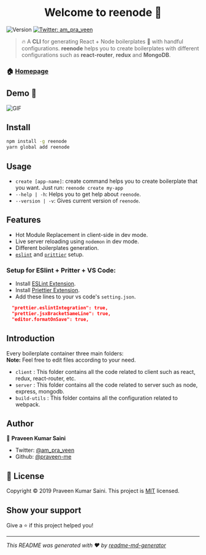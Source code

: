 <h1 align="center">Welcome to reenode 👋</h1>
<p>
  <img alt="Version" src="https://img.shields.io/badge/version-1.0.0-blue.svg?cacheSeconds=2592000" />
  <a href="https://twitter.com/am_pra_veen">
    <img alt="Twitter: am_pra_veen" src="https://img.shields.io/twitter/follow/am_pra_veen.svg?style=social" target="_blank" />
  </a>
</p>

> 🔥 A **CLI** for generating React + Node boilerplates 🚀 with handful configurations. **reenode** helps you to create boilerplates with different configurations such as **react-router**, **redux** and **MongoDB**.

### 🏠 [Homepage](https://github.com/praveen-me/reenode)

## Demo 🎥

![GIF](/assets/reenode.gif)

## Install

```sh
npm install -g reenode
yarn global add reenode
```

## Usage
- `create [app-name]`: create command helps you to create boilerplate that you want. Just run: `reenode create my-app`
- `--help | -h`: Helps you to get help about `reenode`.
- `--version | -v`: Gives current version of `reenode`.

## Features

- Hot Module Replacement in client-side in dev mode.
- Live server reloading using `nodemon` in dev mode.
- Different boilerplates generation.
- [`eslint`](https://eslint.org/) and [`prittier`](https://prettier.io/) setup.

### Setup for ESlint + Pritter + VS Code:

- Install [ESLint Extension](https://marketplace.visualstudio.com/items?itemName=dbaeumer.vscode-eslint).
- Install [Priettier Extension](https://marketplace.visualstudio.com/items?itemName=esbenp.prettier-vscode).
- Add these lines to your vs code's `setting.json`.

```json
  "prettier.eslintIntegration": true,
  "prettier.jsxBracketSameLine": true,
  "editor.formatOnSave": true,
```

## Introduction

Every boilerplate container three main folders: <br>
**Note:** Feel free to edit files according to your need.

- `client` : This folder contains all the code related to client such as react, redux, react-router, etc.
- `server` : This folder contains all the code related to server such as node, express, mongodb.
- `build-utils` : This folder contains all the configuration related to webpack.

## Author

👤 **Praveen Kumar Saini**

* Twitter: [@am_pra_veen](https://twitter.com/am_pra_veen)
* Github: [@praveen-me](https://github.com/praveen-me)

## 📝 License
Copyright © 2019 Praveen Kumar Saini.
This project is [MIT](https://github.com/praveen/reenode/blob/master/LICENSE) licensed.

## Show your support

Give a ⭐️ if this project helped you!

***
_This README was generated with ❤️ by [readme-md-generator](https://github.com/kefranabg/readme-md-generator)_